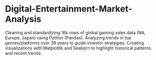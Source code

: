 # Digital-Entertainment-Market-Analysis
Cleaning and standardizing 16k rows of global gaming sales data (NA, Europe, Japan) using Python (Pandas). Analyzing trends in top genres/platforms over 39 years to guide investor strategies. Creating visualizations with Matplotlib and Seaborn to highlight historical patterns and recent trends.
